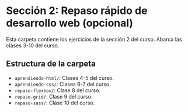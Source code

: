 # Sección 2: Repaso rápido de desarrollo web (opcional)

Esta carpeta contiene los ejercicios de la sección 2 del curso. Abarca las clases 3-10 del curso.

## Estructura de la carpeta

* `aprendiendo-html/`: Clases 4-5 del curso.
* `aprendiendo-css/`: Clases 6-7 del curso.
* `repaso-flexbox/`: Clase 8 del curso.
* `repaso-grid/`: Clase 9 del curso.
* `repaso-sass/`: Clase 10 del curso.